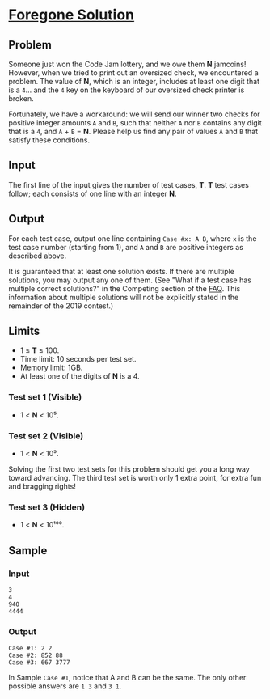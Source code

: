 # [Foregone Solution](https://codingcompetitions.withgoogle.com/codejam/round/0000000000051705/0000000000088231)

##  Problem
Someone just won the Code Jam lottery, and we owe them **N** jamcoins! However, when we tried to print out an oversized check, we encountered a problem. The value of **N**, which is an integer, includes at least one digit that is a `4`... and the `4` key on the keyboard of our oversized check printer is broken.

Fortunately, we have a workaround: we will send our winner two checks for positive integer amounts `A` and `B`, such that neither `A` nor `B` contains any digit that is a `4`, and `A` + `B` = **N**. Please help us find any pair of values `A` and `B` that satisfy these conditions.

##  Input
The first line of the input gives the number of test cases, **T**. **T** test cases follow; each consists of one line with an integer **N**.

##  Output
For each test case, output one line containing `Case #x: A B`, where `x` is the test case number (starting from 1), and `A` and `B` are positive integers as described above.

It is guaranteed that at least one solution exists. If there are multiple solutions, you may output any one of them. (See "What if a test case has multiple correct solutions?" in the Competing section of the [FAQ](https://codingcompetitions.withgoogle.com/codejam/faq). This information about multiple solutions will not be explicitly stated in the remainder of the 2019 contest.)

##  Limits
* 1 ≤ **T** ≤ 100.
* Time limit: 10 seconds per test set.
* Memory limit: 1GB.
* At least one of the digits of **N** is a 4.

### Test set 1 (Visible)
* 1 < **N** < 10⁵.

### Test set 2 (Visible)
* 1 < **N** < 10⁹.

Solving the first two test sets for this problem should get you a long way toward advancing. The third test set is worth only 1 extra point, for extra fun and bragging rights!

### Test set 3 (Hidden)
* 1 < **N** < 10¹⁰⁰.

##  Sample
### Input
```
3
4
940
4444
```

### Output
```
Case #1: 2 2
Case #2: 852 88
Case #3: 667 3777
```

In Sample `Case #1`, notice that A and B can be the same. The only other possible answers are `1 3` and `3 1`.